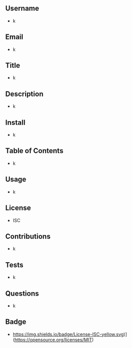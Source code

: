 
## Username
  * k
## Email
  * k
## Title
  * k
## Description
  * k
## Install
  * k
## Table of Contents
  * k
## Usage
  * k
## License
  * ISC
## Contributions
  * k
## Tests
  * k
## Questions
  * k
## Badge
  * https://img.shields.io/badge/License-ISC-yellow.svg)](https://opensource.org/licenses/MIT)
